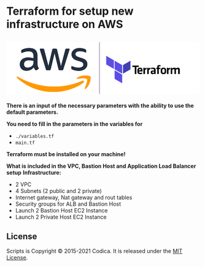 # Terraform for setup new infrastructure on AWS

![](./terraform-aws.png)
---

**There is an input of the necessary parameters with the ability to use the default parameters.**

**You need to fill in the parameters in the variables for**
* `./variables.tf`
* `main.tf`

**Terraform must be installed on your machine!**

**What is included in the VPC, Bastion Host and Application Load Balancer setup**
**Infrastructure:**
* 2 VPC
* 4 Subnets (2 public and 2 private)
* Internet gateway, Nat gateway and rout tables
* Security groups for ALB and Bastion Host
* Launch 2 Bastion Host EC2 Instance
* Launch 2 Private Host EC2 Instance

## License
Scripts is Copyright © 2015-2021 Codica. It is released under the [MIT License](https://opensource.org/licenses/MIT).
